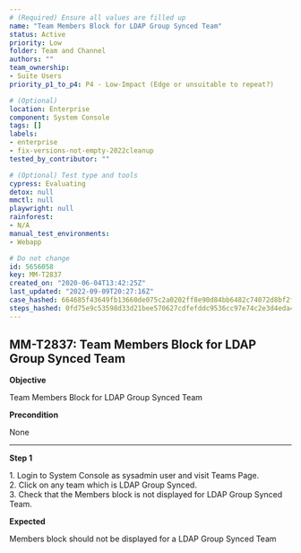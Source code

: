 ```yaml
---
# (Required) Ensure all values are filled up
name: "Team Members Block for LDAP Group Synced Team"
status: Active
priority: Low
folder: Team and Channel
authors: ""
team_ownership: 
- Suite Users
priority_p1_to_p4: P4 - Low-Impact (Edge or unsuitable to repeat?)

# (Optional)
location: Enterprise
component: System Console
tags: []
labels: 
- enterprise
- fix-versions-not-empty-2022cleanup
tested_by_contributor: ""

# (Optional) Test type and tools
cypress: Evaluating
detox: null
mmctl: null
playwright: null
rainforest: 
- N/A
manual_test_environments:
- Webapp

# Do not change
id: 5656058
key: MM-T2837
created_on: "2020-06-04T13:42:25Z"
last_updated: "2022-09-09T20:27:16Z"
case_hashed: 664685f43649fb13660de075c2a0202ff8e90d84bb6482c74072d8bf2fd18f3c1baf02f359391c66faa8650d2372372c
steps_hashed: 0fd75e9c53598d33d21bee570627cdfefddc9536cc97e74c2e3d4eda4931f79fe7fd3a3115a36cc9d22761b9588b7761
---
```


<!-- (Auto-generated) Based on frontmatter's "key" and "name" -->

## MM-T2837: Team Members Block for LDAP Group Synced Team

**Objective**

Team Members Block for LDAP Group Synced Team

**Precondition**

None

---

**Step 1**

1\. Login to System Console as sysadmin user and visit Teams Page.\
2\. Click on any team which is LDAP Group Synced.\
3\. Check that the Members block is not displayed for LDAP Group Synced Team.

**Expected**

Members block should not be displayed for a LDAP Group Synced Team
